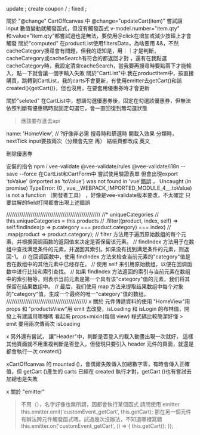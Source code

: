 update  ;
create coupon /  ;
fixed ;


關於 "@change"
CartOffcanvas 中 @change="updateCart(item)" 嘗試讓 input 數值變動就觸發函式，但沒有觸發函式
v-model.number="item.qty" 和:value="item.qty"都嘗試過也是無法，要使用＠click在增加或減少按鈕上才會觸發
關於"computed"
在productList使用filtersData，為啥要用 &&，不然cacheCategory搜尋會有問題，但我的認知是，用｜｜才是判斷，cacheCategory或cacheSearch有符合的都返回才對
，還有在我點選cacheCategory時，我設定清空cacheSearch，當我要再搜尋時要點兩下才能輸入，點一下就會讓一個字輸入失敗
關於"CartList"中
我在productItem中，按直接購買，跳轉到CartList，我的carts不會更新，有使用emitter去getCart()和該created(){getCart()}，但也沒用，在要套用優惠券時才會更新

關於"seleted"
在CartList中，想讓勾選優惠券後，固定在勾選該優惠券，但無法依照判斷有優惠碼時就固定勾選它，會一直回復到無勾選狀態
>應該要存進去api

  name: 'HomeView', // ?好像非必需
  搜尋時和篩選時 開載入效果
  分類時，nextTick input要按兩次（分類會先空 再）
  結帳頁都改成 英文
  
  刪除優惠券

  
  安裝的指令 npm i vee-validate @vee-validate/rules @vee-validate/i18n  --save --force
  在CartList和CartForm中 嘗試使用驗證表單 
  但會出現export 'toValue' (imported as 'toValue') was not found in 'vue'錯誤 ，
  Uncaught (in promise) TypeError: (0 , vue__WEBPACK_IMPORTED_MODULE_4__.toValue) is not a function （開發者工具）
  ，好像是vee-validate版本要改，不太確定
  只要註解的field打開都會出現上述錯誤



//////////////////////////////////////////////////
//\* uniqueCategories
// this.uniqueCategories = this.products
// .filter((product, index, self) => self.findIndex(p => p.category === product.category) === index)
// .map(product => product.category);
// filter 方法用于遍历原始数组的每个元素，并根据回调函数的返回值来决定是否保留该元素。
// findIndex 方法用于在数组中查找满足条件的元素，并返回其索引。如果没有找到满足条件的元素，则返回-1。
// 在回调函数中，使用 findIndex 方法来检查当前元素的"category"值是否在数组中的其他元素中已经存在。
// 使用 self 来引用原始数组，以便在回调函数中进行比较和索引查找。
// 如果 findIndex 方法返回的索引与当前元素在数组中的索引相等，则表示当前元素是第一个具有该"category"值的元素，我们将其保留在结果数组中。
// 最后，我们使用 map 方法来提取结果数组中每个对象的"category"值，生成一个最终的唯一"category"值的数组。
///////////////////////////////////////////
x 關於 元件傳遞資料的使用
"HomeView"用 props 和 "productsView"用 emit 去改變，isLoading 和 isLogin 的布林值，開發上有建議用哪種嗎
看起來 props+mixin(每個 view) 程式碼比較簡潔好懂 > emit 要用兩次傳兩次 isLoading

x 另外還有嘗試，
讓"Header"中，判斷是否登入的載入動畫出現一次就好，
這樣其他頁面就不用重複判斷是否登入，但發現只要引入 header 元件的頁面，就還是都會執行一次 created()

xCartOffcanvas 的 mounted ()，會偶爾失敗傳入加總數字零，有時會傳入正確值，但 getCart ()產生的 carts 已經在 created 執行才對，getCart ()也有嘗試去加總也是失敗

x 關於 "emitter"

> 不用（），名字好像也無所謂，因都會執行某個函式
> 請問使用 emitter
> this.emitter.emit('customEvent_getCart', this.getCart);
> 那在另一個元件有辦法跨元件觸發函式嗎，試過幾次沒辦法，不知道哪裡寫錯
> this.emitter.on('customEvent_getCart', () => {
> this.getCart();
> });
